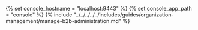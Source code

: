 {% set console_hostname = "localhost:9443" %}
{% set console_app_path = "console" %}
{% include "../../../../../includes/guides/organization-management/manage-b2b-administration.md" %}
